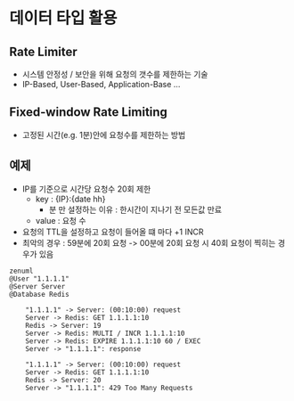 # 데이터 타입 활용

## Rate Limiter
 - 시스템 안정성 / 보안을 위해 요청의 갯수를 제한하는 기술
 - IP-Based, User-Based, Application-Base ...

## Fixed-window Rate Limiting
 - 고정된 시간(e.g. 1분)안에 요청수를 제한하는 방법

## 예제
 - IP를 기준으로 시간당 요청수 20회 제한
   - key : {IP}:{date hh}
     -  분 만 설정하는 이유 : 한시간이 지나기 전 모든값 만료
   - value : 요청 수
 - 요청의 TTL을 설정하고 요청이 들어올 떄 마다 +1 INCR
 - 최악의 경우 : 59분에 20회 요청 -> 00분에 20회 요청 시 40회 요청이 찍히는 경우가 있음 

```mermaid
zenuml
@User "1.1.1.1"
@Server Server
@Database Redis

    "1.1.1.1" -> Server: (00:10:00) request
    Server -> Redis: GET 1.1.1.1:10
    Redis -> Server: 19
    Server -> Redis: MULTI / INCR 1.1.1.1:10
    Server -> Redis: EXPIRE 1.1.1.1:10 60 / EXEC
    Server -> "1.1.1.1": response

    "1.1.1.1" -> Server: (00:10:00) request
    Server -> Redis: GET 1.1.1.1:10
    Redis -> Server: 20
    Server -> "1.1.1.1": 429 Too Many Requests
```